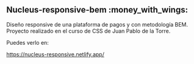 <h2> Nucleus-responsive-bem :money_with_wings: </h2>

Diseño responsive de una plataforma de pagos y con metodología BEM.
Proyecto realizado en el curso de CSS de Juan Pablo de la Torre.

Puedes verlo en:

https://nucleus-responsive.netlify.app/
